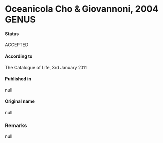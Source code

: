 # Oceanicola Cho & Giovannoni, 2004 GENUS

#### Status
ACCEPTED

#### According to
The Catalogue of Life, 3rd January 2011

#### Published in
null

#### Original name
null

### Remarks
null